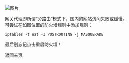 ![图片](https://user-images.githubusercontent.com/73426989/150648408-d74c9acd-e70a-46ea-b190-cf3de26c9368.png)               

网关代理即所谓“旁路由”模式下，国内的网站访问失败或缓慢。                 
可尝试在如图位置的防火墙规则中添加规则：            

```
iptables -t nat -I POSTROUTING -j MASQUERADE
```

最后别忘记点击重启防火墙！                 



[返回主页](https://boduoyejieyi666.github.io/whonolikeboduoyejieyi/)               


